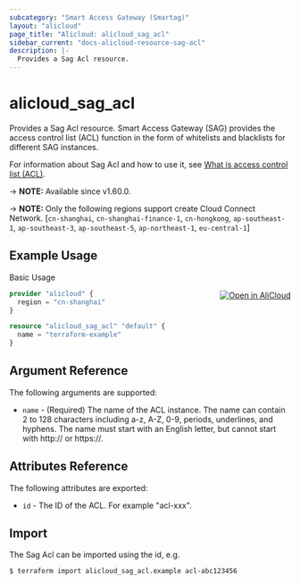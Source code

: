 ```yaml
---
subcategory: "Smart Access Gateway (Smartag)"
layout: "alicloud"
page_title: "Alicloud: alicloud_sag_acl"
sidebar_current: "docs-alicloud-resource-sag-acl"
description: |-
  Provides a Sag Acl resource.
---
```


# alicloud_sag_acl

Provides a Sag Acl resource. Smart Access Gateway (SAG) provides the access control list (ACL) function in the form of whitelists and blacklists for different SAG instances.

For information about Sag Acl and how to use it, see [What is access control list (ACL)](https://www.alibabacloud.com/help/en/smart-access-gateway/latest/createacl).

-> **NOTE:** Available since v1.60.0.

-> **NOTE:** Only the following regions support create Cloud Connect Network. [`cn-shanghai`, `cn-shanghai-finance-1`, `cn-hongkong`, `ap-southeast-1`, `ap-southeast-3`, `ap-southeast-5`, `ap-northeast-1`, `eu-central-1`]

## Example Usage
<div class="oics-button" style="float: right;margin: 0 0 -40px 0;">
  <a href="https://api.aliyun.com/api-tools/terraform?resource=alicloud_sag_acl&exampleId=a0603b71-6545-ff68-9819-0ed03ba7fcafd25895a3&activeTab=example&spm=docs.r.sag_acl.0.a0603b7165" target="_blank">
    <img alt="Open in AliCloud" src="https://img.alicdn.com/imgextra/i1/O1CN01hjjqXv1uYUlY56FyX_!!6000000006049-55-tps-254-36.svg" style="max-height: 44px; margin: 32px auto; max-width: 100%;">
  </a>
</div>

Basic Usage

```terraform
provider "alicloud" {
  region = "cn-shanghai"
}

resource "alicloud_sag_acl" "default" {
  name = "terraform-example"
}
```
## Argument Reference

The following arguments are supported:

* `name` - (Required) The name of the ACL instance. The name can contain 2 to 128 characters including a-z, A-Z, 0-9, periods, underlines, and hyphens. The name must start with an English letter, but cannot start with http:// or https://.

## Attributes Reference

The following attributes are exported:

* `id` - The ID of the ACL. For example "acl-xxx".

## Import

The Sag Acl can be imported using the id, e.g.

```shell
$ terraform import alicloud_sag_acl.example acl-abc123456
```

